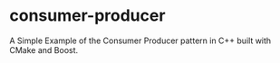consumer-producer
=================

A Simple Example of the Consumer Producer pattern in C++ built with CMake and Boost.
